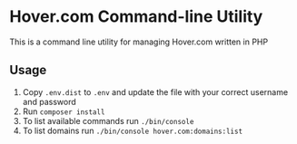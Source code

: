 # Hover.com Command-line Utility

This is a command line utility for managing Hover.com written in PHP

## Usage

1. Copy `.env.dist` to `.env` and update the file with your correct username and password
2. Run `composer install`
3. To list available commands run `./bin/console`
4. To list domains run `./bin/console hover.com:domains:list`
